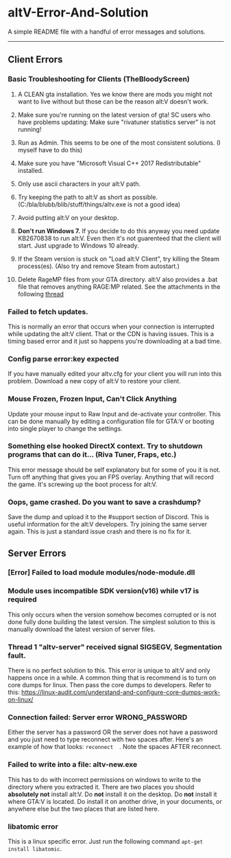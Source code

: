 # altV-Error-And-Solution
A simple README file with a handful of error messages and solutions.

---

## Client Errors

### Basic Troubleshooting for Clients (TheBloodyScreen)

1. A CLEAN gta installation. Yes we know there are mods you might not want to live without but those can be the reason alt:V doesn't work.

2. Make sure you're running on the latest version of gta!
SC users who have problems updating: Make sure "rivatuner statistics server" is not running!

3. Run as Admin. This seems to be one of the most consistent solutions. (I myself have to do this)

4. Make sure you have "Microsoft Visual C++ 2017 Redistributable" installed. 

5. Only use ascii characters in your alt:V path.

6. Try keeping the path to alt:V as short as possible. (C:/bla/blubb/blib/stuff/things/altv.exe is not a good idea)

7. Avoid putting alt:V on your desktop.

8. **Don't run Windows 7.** If you decide to do this anyway you need update KB2670838 to run alt:V. Even then it's not guarenteed that the client will start. Just upgrade to Windows 10 already.

9. If the Steam version is stuck on "Load alt:V Client", try killing the Steam process(es). (Also try and remove Steam from autostart.)
10. Delete RageMP files from your GTA directory. alt:V also provides a .bat file that removes anything RAGE:MP related.
See the attachments in the following [thread](https://forum.altv.mp/topic/30-troubleshooting/)

### Failed to fetch updates.

This is normally an error that occurs when your connection is interrupted while updating the alt:V client. That or the CDN is having issues. This is a timing based error and it just so happens you're downloading at a bad time.

### Config parse error:key expected

If you have manually edited your altv.cfg for your client you will run into this problem. Download a new copy of alt:V to restore your client.

### Mouse Frozen, Frozen Input, Can't Click Anything

Update your mouse input to Raw Input and de-activate your controller. This can be done manually by editing a configuration file for GTA:V or booting into single player to change the settings.

### Something else hooked DirectX context. Try to shutdown programs that can do it... (Riva Tuner, Fraps, etc.)

This error message should be self explanatory but for some of you it is not. Turn off anything that gives you an FPS overlay. Anything that will record the game. It's screwing up the boot process for alt:V.


### Oops, game crashed. Do you want to save a crashdump?

Save the dump and upload it to the #support section of Discord. This is useful information for the alt:V developers. Try joining the same server again. This is just a standard issue crash and there is no fix for it.

## Server Errors

### [Error] Failed to load module modules/node-module.dll
### Module uses incompatible SDK version(v16) while v17 is required

This only occurs when the version somehow becomes corrupted or is not done fully done building the latest version. The simplest solution to this is manually download the latest version of server files.

### Thread 1 "altv-server" received signal SIGSEGV, Segmentation fault.

There is no perfect solution to this. This error is unique to alt:V and only happens once in a while. A common thing that is recommend is to turn on core dumps for linux. Then pass the core dumps to developers. Refer to this: https://linux-audit.com/understand-and-configure-core-dumps-work-on-linux/

### Connection failed: Server error WRONG_PASSWORD

Either the server has a password OR the server does not have a password and you just need to type reconnect with two spaces after. Here's an example of how that looks: `reconnect  `. Note the spaces AFTER reconnect.

### Failed to write into a file: altv-new.exe

This has to do with incorrect permissions on windows to write to the directory where you extracted it. There are two places you should **absolutely not** install alt:V. Do **not** install it on the desktop. Do **not** install it where GTA:V is located. Do install it on another drive, in your documents, or anywhere else but the two places that are listed here.

### libatomic error

This is a linux specific error. Just run the following command `apt-get install libatomic`.





